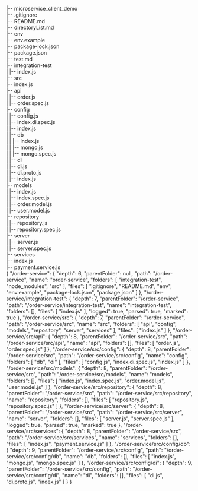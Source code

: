 |-- microservice_client_demo  
    |-- .gitignore  
    |-- README.md  
    |-- directoryList.md  
    |-- env  
    |-- env.example  
    |-- package-lock.json  
    |-- package.json  
    |-- test.md  
    |-- integration-test  
    |   |-- index.js  
    |-- src  
        |-- index.js  
        |-- api  
        |   |-- order.js  
        |   |-- order.spec.js  
        |-- config  
        |   |-- config.js  
        |   |-- index.di.spec.js  
        |   |-- index.js  
        |   |-- db  
        |   |   |-- index.js  
        |   |   |-- mongo.js  
        |   |   |-- mongo.spec.js  
        |   |-- di  
        |       |-- di.js  
        |       |-- di.proto.js  
        |       |-- index.js  
        |-- models  
        |   |-- index.js  
        |   |-- index.spec.js  
        |   |-- order.model.js  
        |   |-- user.model.js  
        |-- repository  
        |   |-- repository.js  
        |   |-- repository.spec.js  
        |-- server  
        |   |-- server.js  
        |   |-- server.spec.js  
        |-- services  
            |-- index.js  
            |-- payment.service.js  
{
  "/order-service": {
    "depth": 6,
    "parentFolder": null,
    "path": "/order-service",
    "name": "order-service",
    "folders": [
      "integration-test",
      "node_modules",
      "src"
    ],
    "files": [
      ".gitignore",
      "README.md",
      "env",
      "env.example",
      "package-lock.json",
      "package.json"
    ]
  },
  "/order-service/integration-test": {
    "depth": 7,
    "parentFolder": "/order-service",
    "path": "/order-service/integration-test",
    "name": "integration-test",
    "folders": [],
    "files": [
      "index.js"
    ],
    "logged": true,
    "parsed": true,
    "marked": true
  },
  "/order-service/src": {
    "depth": 7,
    "parentFolder": "/order-service",
    "path": "/order-service/src",
    "name": "src",
    "folders": [
      "api",
      "config",
      "models",
      "repository",
      "server",
      "services"
    ],
    "files": [
      "index.js"
    ]
  },
  "/order-service/src/api": {
    "depth": 8,
    "parentFolder": "/order-service/src",
    "path": "/order-service/src/api",
    "name": "api",
    "folders": [],
    "files": [
      "order.js",
      "order.spec.js"
    ]
  },
  "/order-service/src/config": {
    "depth": 8,
    "parentFolder": "/order-service/src",
    "path": "/order-service/src/config",
    "name": "config",
    "folders": [
      "db",
      "di"
    ],
    "files": [
      "config.js",
      "index.di.spec.js",
      "index.js"
    ]
  },
  "/order-service/src/models": {
    "depth": 8,
    "parentFolder": "/order-service/src",
    "path": "/order-service/src/models",
    "name": "models",
    "folders": [],
    "files": [
      "index.js",
      "index.spec.js",
      "order.model.js",
      "user.model.js"
    ]
  },
  "/order-service/src/repository": {
    "depth": 8,
    "parentFolder": "/order-service/src",
    "path": "/order-service/src/repository",
    "name": "repository",
    "folders": [],
    "files": [
      "repository.js",
      "repository.spec.js"
    ]
  },
  "/order-service/src/server": {
    "depth": 8,
    "parentFolder": "/order-service/src",
    "path": "/order-service/src/server",
    "name": "server",
    "folders": [],
    "files": [
      "server.js",
      "server.spec.js"
    ],
    "logged": true,
    "parsed": true,
    "marked": true
  },
  "/order-service/src/services": {
    "depth": 8,
    "parentFolder": "/order-service/src",
    "path": "/order-service/src/services",
    "name": "services",
    "folders": [],
    "files": [
      "index.js",
      "payment.service.js"
    ]
  },
  "/order-service/src/config/db": {
    "depth": 9,
    "parentFolder": "/order-service/src/config",
    "path": "/order-service/src/config/db",
    "name": "db",
    "folders": [],
    "files": [
      "index.js",
      "mongo.js",
      "mongo.spec.js"
    ]
  },
  "/order-service/src/config/di": {
    "depth": 9,
    "parentFolder": "/order-service/src/config",
    "path": "/order-service/src/config/di",
    "name": "di",
    "folders": [],
    "files": [
      "di.js",
      "di.proto.js",
      "index.js"
    ]
  }
}
